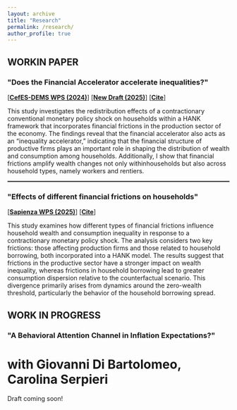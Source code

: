 ```yaml
---
layout: archive
title: "Research"
permalink: /research/
author_profile: true
---
```


## WORKIN PAPER

### "Does the Financial Accelerator accelerate inequalities?"

[[**CefES-DEMS WPS (2024)**]](https://papers.ssrn.com/sol3/papers.cfm?abstract_id=4845237) 
[[**New Draft (2025)**]](http://fraferla.github.io/files/Ferlaino_2025_Does_the_financial_accelerator_accelerate_inequalities.pdf)
[[**Cite**]](http://fraferla.github.io/files/cite/Ferlaino_2024.txt)


This study investigates the redistribution effects of a contractionary conventional monetary policy shock on households within a HANK framework that incorporates financial frictions in the production sector of the economy. The findings reveal that the financial accelerator also acts as an “inequality accelerator,” indicating that the financial structure of productive firms plays an important role in shaping the distribution of wealth and consumption among households. Additionally, I show that financial frictions amplify wealth changes not only withinhouseholds but also across household types, namely workers and rentiers.

<hr style="border:1px solid gray">

### "Effects of different financial frictions on households"

[[**Sapienza WPS (2025)**]](https://ideas.repec.org/p/sap/wpaper/wp263.html) 
[[**Cite**]](http://fraferla.github.io/files/cite/Ferlaino_2025b.txt)

This study examines how different types of financial frictions influence household wealth and consumption inequality in response to a contractionary monetary policy shock. The analysis considers two key frictions: those affecting production firms and those related to household borrowing, both incorporated into a HANK model. The results suggest that frictions in the productive sector have a stronger impact on wealth inequality, whereas frictions in household borrowing lead to greater consumption dispersion relative to the counterfactual scenario. This divergence primarily arises from dynamics around the zero-wealth threshold, particularly the behavior of the household borrowing spread.





## WORK IN PROGRESS

### "A Behavioral Attention Channel in Inflation Expectations?" 

# with Giovanni Di Bartolomeo, Carolina Serpieri 

Draft coming soon!